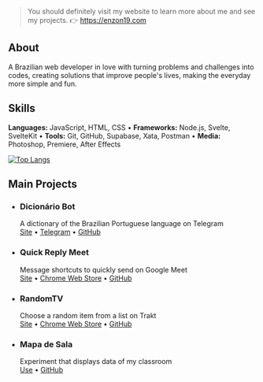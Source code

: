 > You should definitely visit my website to learn more about me and see my projects. 👉 https://enzon19.com

## About

A Brazilian web developer in love with turning problems and challenges into codes, creating solutions that improve people's lives, making the everyday more simple and fun.

## Skills

**Languages:** JavaScript, HTML, CSS • **Frameworks:** Node.js, Svelte, SvelteKit • **Tools:** Git, GitHub, Supabase, Xata, Postman • **Media:** Photoshop, Premiere, After Effects

[![Top Langs](https://github-readme-stats.vercel.app/api/top-langs/?username=enzon19&layout=compact)](https://github.com/anuraghazra/github-readme-stats)

## Main Projects

- ### Dicionário Bot
  A dictionary of the Brazilian Portuguese language on Telegram<br>
  [Site](https://dicionariobot.enzon19.com/) • [Telegram](https://t.me/dicionariobot) • [GitHub](https://github.com/enzon19/dicionariobot)
- ### Quick Reply Meet
  Message shortcuts to quickly send on Google Meet<br>
  [Site](https://quickreplymeet.enzon19.com/) • [Chrome Web Store](https://chrome.google.com/webstore/detail/quick-reply-meet/dodpcgfhomjldnenagdibjcoofheocfc) • [GitHub](https://github.com/enzon19/quick-reply-meet)
- ### RandomTV
  Choose a random item from a list on Trakt<br>
  [Site](https://randomtv.enzon19.com/) • [Chrome Web Store](https://chrome.google.com/webstore/detail/randomtv-for-trakt/pfpgceagljbjijjfbhafopadmhdifoaa) • [GitHub](https://github.com/enzon19/lookhere)
- ### Mapa de Sala
  Experiment that displays data of my classroom<br>
  [Use](https://lookhere.enzon19.com/) • [GitHub](https://github.com/enzon19/lookhere)
